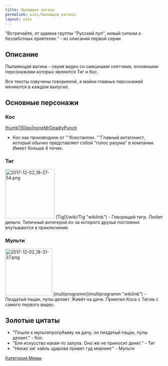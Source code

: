```yaml
---
title: Пылающая вагина
permalink: wiki/Пылающая_вагина/
layout: wiki
---
```


"Встречайте, от админа группы "Русский пуп", новый ситком о беззаботных
приятелях." - из описания первой серии

## Описание

Пылаяющая вагина - серия видео со смешными скетчами, основными
персонажами которых являются Тиг и Кос.

Все тексты озвучены говорилкой, а майки главных персонажей меняются в
каждом выпуске.

## Основные персонажи

### Кос

[thumb\|150px\|none](Файл:2017-12-02_18-27-42.png "wikilink")[MrDeadlyPunch](/wiki/MrDeadlyPunch "wikilink")
- Кос как производное от '''Константин. '''Главный антагонист, который
обычно представляет собой "голос разума" в компании. Имеет больше 4
почек.

### Тиг

<img src="2017-12-02_18-27-54.png" title="fig:2017-12-02_18-27-54.png" width="158" height="158" alt="2017-12-02_18-27-54.png" />
[Tig](/wiki/Tig "wikilink") - Говорящий тигр. Любит деньги. Типичный антигерой
из-за которого друзья постоянно впутываются в приключения.

### Мульти

<img src="2017-12-02_18-31-37.png" title="fig:2017-12-02_18-31-37.png" width="150" height="150" alt="2017-12-02_18-31-37.png" />
[multiprogramm](multiprogramm "wikilink") - Пиздатый пацан, пупы делает.
Живёт на даче. Приютил Коса с Тигом с самого первого видео.

## Золотые цитаты

-   "Пошли к мультипрогрАмму на дачу, он пиздатый пацан, пупы делает." -
    Кос
-   "Бля искусство какая-то залупа. Оно же не приносит денег." - Тиг
-   "Нихао зиг хайль здарова привет гуд морнинг" - Мульти

[Категория:Мемы](Категория:Мемы "wikilink")
